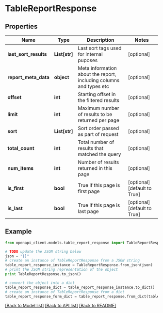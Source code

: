 # TableReportResponse


## Properties
Name | Type | Description | Notes
------------ | ------------- | ------------- | -------------
**last_sort_results** | **List[str]** | Last sort tags used for internal puposes | [optional] 
**report_meta_data** | **object** | Meta information about the report, including columns and types etc | [optional] 
**offset** | **int** | Starting offset in the filtered results | [optional] 
**limit** | **int** | Maximum number of results to be returned per page | [optional] 
**sort** | **List[str]** | Sort order passed as part of request | [optional] 
**total_count** | **int** | Total number of results that matched the query | [optional] 
**num_items** | **int** | Number of results returned in this page | [optional] 
**is_first** | **bool** | True if this page is first page | [optional] [default to True]
**is_last** | **bool** | True if this page is last page | [optional] [default to True]

## Example

```python
from openapi_client.models.table_report_response import TableReportResponse

# TODO update the JSON string below
json = "{}"
# create an instance of TableReportResponse from a JSON string
table_report_response_instance = TableReportResponse.from_json(json)
# print the JSON string representation of the object
print TableReportResponse.to_json()

# convert the object into a dict
table_report_response_dict = table_report_response_instance.to_dict()
# create an instance of TableReportResponse from a dict
table_report_response_form_dict = table_report_response.from_dict(table_report_response_dict)
```
[[Back to Model list]](../README.md#documentation-for-models) [[Back to API list]](../README.md#documentation-for-api-endpoints) [[Back to README]](../README.md)


